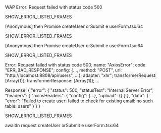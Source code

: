 WAP Error: Request failed with status code 500

SHOW_ERROR_LISTED_FRAMES

[Anonymous] then
Promise
createUser
orSubmit
e userForm.tsx:64

SHOW_ERROR_LISTED_FRAMES

[Anonymous] then
Promise
createUser
orSubmit
e userForm.tsx:64

SHOW_ERROR_LISTED_FRAMES

Error: Request failed with status code 500; name: "AxiosError"; code: "ERR_BAD_RESPONSE"; config: {..., method: "POST", url: "http://localhost:8808/api/users", ...}; adapter: "xhr"; transformerRequest: [Array(1)]; transformerResponse: [Array(1)]; ...

Response: {
  "error": {
    "status": 500,
    "statusText": "Internal Server Error",
    "headers": {
      "axiosHeaders": {
        "config": {...},
        "upload": {}
      }
    },
    "data": {
      "error": "Failed to create user: failed to check for existing email: no such table: users"
    }
  }
}

SHOW_ERROR_LISTED_FRAMES

awaitIn request
createUser
orSubmit
e userForm.tsx:64
